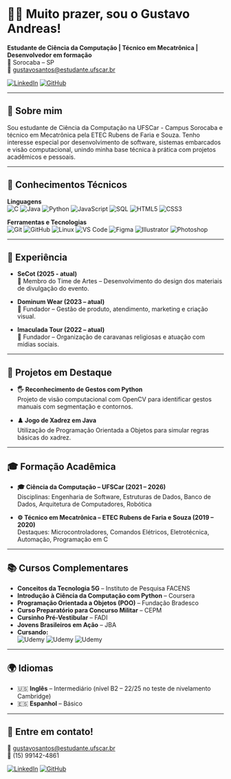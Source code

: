 # 👨‍💻 Muito prazer, sou o Gustavo Andreas!

**Estudante de Ciência da Computação | Técnico em Mecatrônica | Desenvolvedor em formação**  
📍 Sorocaba – SP  
📧 gustavosantos@estudante.ufscar.br  

[![LinkedIn](https://img.shields.io/badge/-Gustavo%20Andreas-0A66C2?style=flat&logo=linkedin&logoColor=white)](https://www.linkedin.com/in/gustavo-andreas)
[![GitHub](https://img.shields.io/badge/-GustavoAndreas-181717?style=flat&logo=github&logoColor=white)](https://github.com/GustavoAndreas)

---

## 👋 Sobre mim

Sou estudante de Ciência da Computação na UFSCar - Campus Sorocaba e técnico em Mecatrônica pela ETEC Rubens de Faria e Souza. Tenho interesse especial por desenvolvimento de software, sistemas embarcados e visão computacional, unindo minha base técnica à prática com projetos acadêmicos e pessoais.

---

## 🧠 Conhecimentos Técnicos

**Linguagens**  
![C](https://img.shields.io/badge/C-00599C?style=flat&logo=c&logoColor=white)
![Java](https://img.shields.io/badge/Java-ED8B00?style=flat&logo=java&logoColor=white)
![Python](https://img.shields.io/badge/Python-3776AB?style=flat&logo=python&logoColor=white)
![JavaScript](https://img.shields.io/badge/JavaScript-F7DF1E?style=flat&logo=javascript&logoColor=black)
![SQL](https://img.shields.io/badge/SQL-4479A1?style=flat&logo=postgresql&logoColor=white)
![HTML5](https://img.shields.io/badge/HTML5-E34F26?style=flat&logo=html5&logoColor=white)
![CSS3](https://img.shields.io/badge/CSS3-1572B6?style=flat&logo=css3&logoColor=white)

**Ferramentas e Tecnologias**  
![Git](https://img.shields.io/badge/Git-F05032?style=flat&logo=git&logoColor=white)
![GitHub](https://img.shields.io/badge/GitHub-181717?style=flat&logo=github&logoColor=white)
![Linux](https://img.shields.io/badge/Linux-FCC624?style=flat&logo=linux&logoColor=black)
![VS Code](https://img.shields.io/badge/VS--Code-007ACC?style=flat&logo=visual-studio-code&logoColor=white)
![Figma](https://img.shields.io/badge/Figma-F24E1E?style=flat&logo=figma&logoColor=white)
![Illustrator](https://img.shields.io/badge/Illustrator-FF9A00?style=flat&logo=adobe-illustrator&logoColor=white)
![Photoshop](https://img.shields.io/badge/Photoshop-31A8FF?style=flat&logo=adobe-photoshop&logoColor=white)

---

## 💼 Experiência

- **SeCot (2025 - atual)**  
  🎨 Membro do Time de Artes – Desenvolvimento do design dos materiais de divulgação do evento.

- **Dominum Wear (2023 – atual)**  
  👕 Fundador – Gestão de produto, atendimento, marketing e criação visual.

- **Imaculada Tour (2022 – atual)**  
  🚌 Fundador – Organização de caravanas religiosas e atuação com mídias sociais.

---

## 📁 Projetos em Destaque

- **🖐️ Reconhecimento de Gestos com Python**  
  Projeto de visão computacional com OpenCV para identificar gestos manuais com segmentação e contornos.

- **♟️ Jogo de Xadrez em Java**  
  Utilização de Programação Orientada a Objetos para simular regras básicas do xadrez.

---

## 🎓 Formação Acadêmica

- **🎓 Ciência da Computação – UFSCar (2021 – 2026)**  
  Disciplinas: Engenharia de Software, Estruturas de Dados, Banco de Dados, Arquitetura de Computadores, Robótica

- **⚙️ Técnico em Mecatrônica – ETEC Rubens de Faria e Souza (2019 – 2020)**  
  Destaques: Microcontroladores, Comandos Elétricos, Eletrotécnica, Automação, Programação em C

---

## 📚 Cursos Complementares

- **Conceitos da Tecnologia 5G** – Instituto de Pesquisa FACENS  
- **Introdução à Ciência da Computação com Python** – Coursera  
- **Programação Orientada a Objetos (POO)** – Fundação Bradesco  
- **Curso Preparatório para Concurso Militar** – CEPM  
- **Cursinho Pré-Vestibular** – FADI  
- **Jovens Brasileiros em Ação** – JBA  
- **Cursando:**  
![Udemy](https://img.shields.io/badge/Udemy-Web%20Dev%20Completo-orange?style=flat&logo=udemy)
![Udemy](https://img.shields.io/badge/Udemy-Vis%C3%A3o%20Computacional-blue?style=flat&logo=udemy)
![Udemy](https://img.shields.io/badge/Udemy-C%23%20Completo-5c2d91?style=flat&logo=.net)

---

## 🌍 Idiomas

- 🇺🇸 **Inglês** – Intermediário (nível B2 – 22/25 no teste de nivelamento Cambridge)  
- 🇪🇸 **Espanhol** – Básico

---

## 🤝 Entre em contato!

📧 gustavosantos@estudante.ufscar.br  
📱 (15) 99142-4861  

[![LinkedIn](https://img.shields.io/badge/-LinkedIn-0A66C2?style=flat&logo=linkedin&logoColor=white)](https://www.linkedin.com/in/gustavo-andreas)
[![GitHub](https://img.shields.io/badge/-GitHub-181717?style=flat&logo=github&logoColor=white)](https://github.com/GustavoAndreas)
